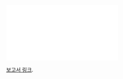 <object data="../../raw/main/Report.pdf" type="application/pdf" width="100%">
    <embed src="../../raw/main/Report.pdf">
        <p><a href="./Report.pdf">보고서 링크</a>.</p>
    </embed>
</object>
